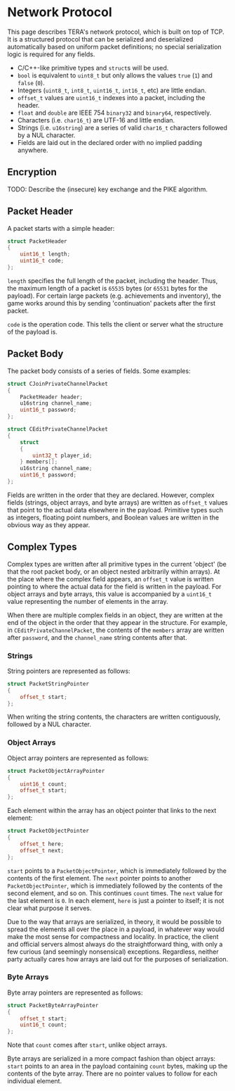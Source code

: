 # Network Protocol

This page describes TERA's network protocol, which is built on top of TCP. It is
a structured protocol that can be serialized and deserialized automatically
based on uniform packet definitions; no special serialization logic is required
for any fields.

* C/C++-like primitive types and `struct`s will be used.
* `bool` is equivalent to `uint8_t` but only allows the values `true` (`1`) and
  `false` (`0`).
* Integers (`uint8_t`, `int8_t`, `uint16_t`, `int16_t`, etc) are little endian.
* `offset_t` values are `uint16_t` indexes into a packet, including the header.
* `float` and `double` are IEEE 754 `binary32` and `binary64`, respectively.
* Characters (i.e. `char16_t`) are UTF-16 and little endian.
* Strings (i.e. `u16string`) are a series of valid `char16_t` characters
  followed by a NUL character.
* Fields are laid out in the declared order with no implied padding anywhere.

## Encryption

TODO: Describe the (insecure) key exchange and the PIKE algorithm.

## Packet Header

A packet starts with a simple header:

```cpp
struct PacketHeader
{
    uint16_t length;
    uint16_t code;
};
```

`length` specifies the full length of the packet, including the header. Thus,
the maximum length of a packet is `65535` bytes (or `65531` bytes for the
payload). For certain large packets (e.g. achievements and inventory), the game
works around this by sending 'continuation' packets after the first packet.

`code` is the operation code. This tells the client or server what the structure
of the payload is.

## Packet Body

The packet body consists of a series of fields. Some examples:

```cpp
struct CJoinPrivateChannelPacket
{
    PacketHeader header;
    u16string channel_name;
    uint16_t password;
};

struct CEditPrivateChannelPacket
{
    struct
    {
        uint32_t player_id;
    } members[];
    u16string channel_name;
    uint16_t password;
};
```

Fields are written in the order that they are declared. However, complex fields
(strings, object arrays, and byte arrays) are written as `offset_t` values that
point to the actual data elsewhere in the payload. Primitive types such as
integers, floating point numbers, and Boolean values are written in the obvious
way as they appear.

## Complex Types

Complex types are written after all primitive types in the current 'object' (be
that the root packet body, or an object nested arbitrarily within arrays). At
the place where the complex field appears, an `offset_t` value is written
pointing to where the actual data for the field is written in the payload. For
object arrays and byte arrays, this value is accompanied by a `uint16_t` value
representing the number of elements in the array.

When there are multiple complex fields in an object, they are written at the end
of the object in the order that they appear in the structure. For example, in
`CEditPrivateChannelPacket`, the contents of the `members` array are written
after `password`, and the `channel_name` string contents after that.

### Strings

String pointers are represented as follows:

```cpp
struct PacketStringPointer
{
    offset_t start;
};
```

When writing the string contents, the characters are written contiguously,
followed by a NUL character.

### Object Arrays

Object array pointers are represented as follows:

```cpp
struct PacketObjectArrayPointer
{
    uint16_t count;
    offset_t start;
};
```

Each element within the array has an object pointer that links to the next
element:

```cpp
struct PacketObjectPointer
{
    offset_t here;
    offset_t next;
};
```

`start` points to a `PacketObjectPointer`, which is immediately followed by the
contents of the first element. The `next` pointer points to another
`PacketObjectPointer`, which is immediately followed by the contents of the
second element, and so on. This continues `count` times. The `next` value for
the last element is `0`. In each element, `here` is just a pointer to itself;
it is not clear what purpose it serves.

Due to the way that arrays are serialized, in theory, it would be possible to
spread the elements all over the place in a payload, in whatever way would make
the most sense for compactness and locality. In practice, the client and
official servers almost always do the straightforward thing, with only a few
curious (and seemingly nonsensical) exceptions. Regardless, neither party
actually cares how arrays are laid out for the purposes of serialization.

### Byte Arrays

Byte array pointers are represented as follows:

```cpp
struct PacketByteArrayPointer
{
    offset_t start;
    uint16_t count;
};
```

Note that `count` comes after `start`, unlike object arrays.

Byte arrays are serialized in a more compact fashion than object arrays: `start`
points to an area in the payload containing `count` bytes, making up the
contents of the byte array. There are no pointer values to follow for each
individual element.
